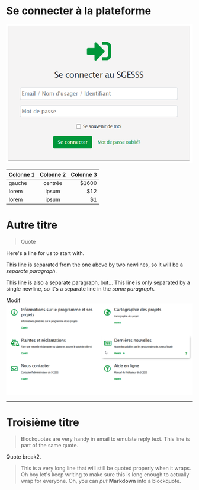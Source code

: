 # Se connecter à la plateforme

![img](_media/login.png)



| Colonne 1         | Colonne 2     | Colonne 3  |
| ----------------- |:-------------:| ----------:|
| gauche            | centrée       | $1600      |
| lorem             | ipsum         | $12        |
| lorem             | ipsum         |  $1        |


# Autre titre

> Quote

Here's a line for us to start with.

This line is separated from the one above by two newlines, so it will be a *separate paragraph*.

This line is also a separate paragraph, but...
This line is only separated by a single newline, so it's a separate line in the *same paragraph*.


Modif
![img](_media/welcome/welcome.png)

---

# Troisième titre

> Blockquotes are very handy in email to emulate reply text.
> This line is part of the same quote.

Quote break2.

> This is a very long line that will still be quoted properly when it wraps. Oh boy let's keep writing to make sure this is long enough to actually wrap for everyone. Oh, you can *put* **Markdown** into a blockquote.